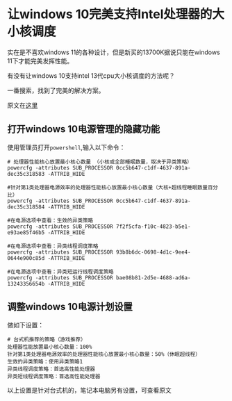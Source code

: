 # 让windows  10完美支持Intel处理器的大小核调度

实在是不喜欢windows 11的各种设计，但是新买的13700K据说只能在windows 11下才能完美发挥性能。

有没有让windows 10支持intel 13代cpu大小核调度的方法呢？

一番搜索，找到了完美的解决方案。

原文在[这里](https://www.bilibili.com/video/BV1LK411B7ZS/?spm_id_from=333.1007.top_right_bar_window_default_collection.content.click&vd_source=f58c6359690424b3ca690f7d63a18318)

## 打开windows 10电源管理的隐藏功能

使用管理员打开`powershell`,输入以下命令：
```
# 处理器性能核心放置最小核心数量 （小核或全部睡眠数量，取决于异类策略）
powercfg -attributes SUB_PROCESSOR 0cc5b647-c1df-4637-891a-dec35c318583 -ATTRIB_HIDE

#针对第1类处理器电源效率的处理器性能核心放置最小核心数量（大核+超线程睡眠数量百分比）
powercfg -attributes SUB_PROCESSOR 0cc5b647-c1df-4637-891a-dec35c318584 -ATTRIB_HIDE

#在电源选项中查看：生效的异类策略
powercfg -attributes SUB_PROCESSOR 7f2f5cfa-f10c-4823-b5e1-e93ae85f46b5 -ATTRIB_HIDE

#在电源选项中查看：异类线程调度策略
powercfg -attributes SUB_PROCESSOR 93b8b6dc-0698-4d1c-9ee4-0644e900c85d -ATTRIB_HIDE

#在电源选项中查看：异类短运行线程调度策略
powercfg -attributes SUB_PROCESSOR bae08b81-2d5e-4688-ad6a-13243356654b -ATTRIB_HIDE

```

## 调整windows 10电源计划设置
做如下设置：
```
# 台式机推荐的策略（游戏推荐）
处理器性能放置最小核心数量：100%
针对第1类处理器电源效率的处理器性能核心放置最小核心数量：50%（休眠超线程）
生效的异类策略：使用异类策略1
异类线程调度策略：首选高性能处理器
异类短线程调度策略：首选高性能处理器
```

以上设置是针对台式机的，笔记本电脑另有设置，可查看原文


